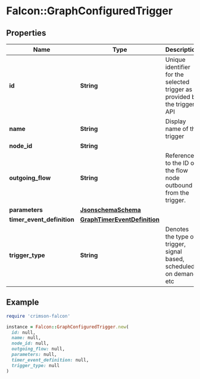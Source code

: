 # Falcon::GraphConfiguredTrigger

## Properties

| Name | Type | Description | Notes |
| ---- | ---- | ----------- | ----- |
| **id** | **String** | Unique identifier for the selected trigger as provided by the triggers API | [optional] |
| **name** | **String** | Display name of the trigger |  |
| **node_id** | **String** |  |  |
| **outgoing_flow** | **String** | Reference to the ID of the flow node outbound from the trigger. |  |
| **parameters** | [**JsonschemaSchema**](JsonschemaSchema.md) |  | [optional] |
| **timer_event_definition** | [**GraphTimerEventDefinition**](GraphTimerEventDefinition.md) |  | [optional] |
| **trigger_type** | **String** | Denotes the type of trigger, signal based, scheduled, on demand, etc | [optional] |

## Example

```ruby
require 'crimson-falcon'

instance = Falcon::GraphConfiguredTrigger.new(
  id: null,
  name: null,
  node_id: null,
  outgoing_flow: null,
  parameters: null,
  timer_event_definition: null,
  trigger_type: null
)
```

